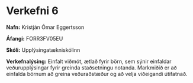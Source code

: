 # Verkefni 6

**Nafn:** Kristján Ómar Eggertsson

**Áfangi:** FORR3FV05EU

**Skóli:** Upplýsingatækniskólinn

**Verkefnalýsing:** Einfalt viðmót, ætlað fyrir börn, sem sýnir einfaldar veðurupplýsingar fyrir greinda staðsetningu notanda. Markmiðið er að einfalda börnum að greina veðuraðstæður og að velja viðeigandi útifatnað.
